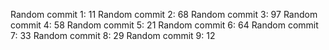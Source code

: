 Random commit 1: 11
Random commit 2: 68
Random commit 3: 97
Random commit 4: 58
Random commit 5: 21
Random commit 6: 64
Random commit 7: 33
Random commit 8: 29
Random commit 9: 12
